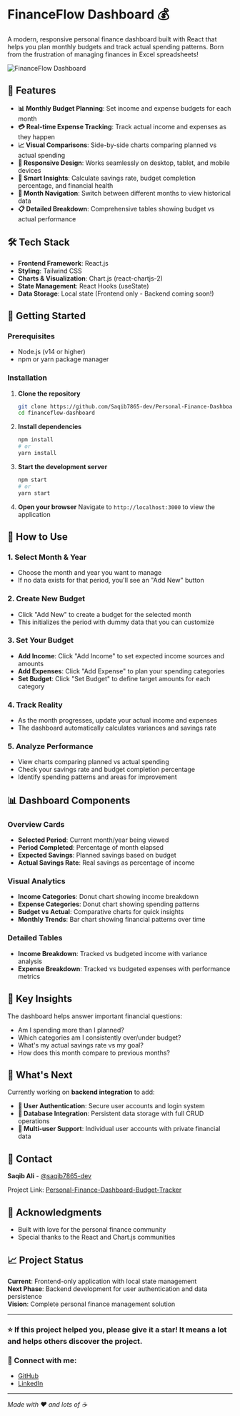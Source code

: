 # FinanceFlow Dashboard 💰

A modern, responsive personal finance dashboard built with React that helps you plan monthly budgets and track actual spending patterns. Born from the frustration of managing finances in Excel spreadsheets!

![FinanceFlow Dashboard](./public/screenshot.png)

## 🌟 Features

- **📊 Monthly Budget Planning**: Set income and expense budgets for each month
- **💳 Real-time Expense Tracking**: Track actual income and expenses as they happen
- **📈 Visual Comparisons**: Side-by-side charts comparing planned vs actual spending
- **📱 Responsive Design**: Works seamlessly on desktop, tablet, and mobile devices
- **🎯 Smart Insights**: Calculate savings rate, budget completion percentage, and financial health
- **🔄 Month Navigation**: Switch between different months to view historical data
- **📋 Detailed Breakdown**: Comprehensive tables showing budget vs actual performance

## 🛠️ Tech Stack

- **Frontend Framework**: React.js
- **Styling**: Tailwind CSS
- **Charts & Visualization**: Chart.js (react-chartjs-2)
- **State Management**: React Hooks (useState)
- **Data Storage**: Local state (Frontend only - Backend coming soon!)

## 🚀 Getting Started

### Prerequisites

- Node.js (v14 or higher)
- npm or yarn package manager

### Installation

1. **Clone the repository**
   ```bash
   git clone https://github.com/Saqib7865-dev/Personal-Finance-Dashboard-Budget-Tracker.git
   cd financeflow-dashboard
   ```

2. **Install dependencies**
   ```bash
   npm install
   # or
   yarn install
   ```

3. **Start the development server**
   ```bash
   npm start
   # or
   yarn start
   ```

4. **Open your browser**
   Navigate to `http://localhost:3000` to view the application

## 📖 How to Use

### 1. **Select Month & Year**
- Choose the month and year you want to manage
- If no data exists for that period, you'll see an "Add New" button

### 2. **Create New Budget**
- Click "Add New" to create a budget for the selected month
- This initializes the period with dummy data that you can customize

### 3. **Set Your Budget**
- **Add Income**: Click "Add Income" to set expected income sources and amounts
- **Add Expenses**: Click "Add Expense" to plan your spending categories
- **Set Budget**: Click "Set Budget" to define target amounts for each category

### 4. **Track Reality**
- As the month progresses, update your actual income and expenses
- The dashboard automatically calculates variances and savings rate

### 5. **Analyze Performance**
- View charts comparing planned vs actual spending
- Check your savings rate and budget completion percentage
- Identify spending patterns and areas for improvement

## 📊 Dashboard Components

### Overview Cards
- **Selected Period**: Current month/year being viewed
- **Period Completed**: Percentage of month elapsed
- **Expected Savings**: Planned savings based on budget
- **Actual Savings Rate**: Real savings as percentage of income

### Visual Analytics
- **Income Categories**: Donut chart showing income breakdown
- **Expense Categories**: Donut chart showing spending patterns
- **Budget vs Actual**: Comparative charts for quick insights
- **Monthly Trends**: Bar chart showing financial patterns over time

### Detailed Tables
- **Income Breakdown**: Tracked vs budgeted income with variance analysis
- **Expense Breakdown**: Tracked vs budgeted expenses with performance metrics

## 🎯 Key Insights

The dashboard helps answer important financial questions:
- Am I spending more than I planned?
- Which categories am I consistently over/under budget?
- What's my actual savings rate vs my goal?
- How does this month compare to previous months?

## 🔮 What's Next

Currently working on **backend integration** to add:
- **🔐 User Authentication**: Secure user accounts and login system
- **💾 Database Integration**: Persistent data storage with full CRUD operations
- **👤 Multi-user Support**: Individual user accounts with private financial data

## 📧 Contact

**Saqib Ali** - [@saqib7865-dev](https://github.com/saqib7865-dev)

Project Link: [Personal-Finance-Dashboard-Budget-Tracker](https://github.com/Saqib7865-dev/Personal-Finance-Dashboard-Budget-Tracker.git)

## 🙏 Acknowledgments

- Built with love for the personal finance community
- Special thanks to the React and Chart.js communities

## 📈 Project Status

**Current**: Frontend-only application with local state management  
**Next Phase**: Backend development for user authentication and data persistence  
**Vision**: Complete personal finance management solution

---

### ⭐ If this project helped you, please give it a star! It means a lot and helps others discover the project.

### 🔗 Connect with me:
- [GitHub](https://github.com/saqib7865-dev)
- [LinkedIn](https://www.linkedin.com/in/saqib-ali-350410237)

---

*Made with ❤️ and lots of ☕*